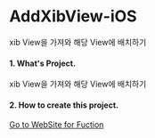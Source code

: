 # AddXibView-iOS
xib View을 가져와 해당 View에 배치하기

#### 1. What's Project.

  xib View을 가져와 해당 View에 배치하기
  
#### 2. How to create this project.

[Go to WebSite for Fuction](http://faith-developer.tistory.com/entry/SWIFT3-%EC%8A%A4%ED%81%AC%EB%A1%A4-%EB%B7%B0%EC%97%90-xib-View-%EB%B6%88%EB%9F%AC%EC%98%A4%EA%B8%B0)
